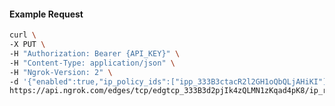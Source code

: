 <!-- Code generated for API Clients. DO NOT EDIT. -->

#### Example Request

```bash
curl \
-X PUT \
-H "Authorization: Bearer {API_KEY}" \
-H "Content-Type: application/json" \
-H "Ngrok-Version: 2" \
-d '{"enabled":true,"ip_policy_ids":["ipp_333B3ctacR2l2GH1oQbQLjAHiKI"]}' \
https://api.ngrok.com/edges/tcp/edgtcp_333B3d2pjIk4zQLMN1zKqad4pK8/ip_restriction
```
